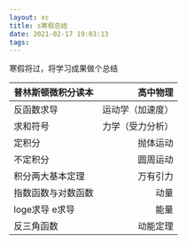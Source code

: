```yaml
---
layout: xc
title: s寒假总结
date: 2021-02-17 19:03:13
tags:
---
```

寒假将过，将学习成果做个总结

普林斯顿微积分读本 | 高中物理 |
:- | -: |
反函数求导 | 运动学（加速度） |
求和符号 | 力学（受力分析）|
定积分 | 抛体运动 |
不定积分 |圆周运动 |
积分两大基本定理 | 万有引力 |
指数函数与对数函数 | 动量 |
loge求导 e求导 | 能量 |
反三角函数 |动能定理 |